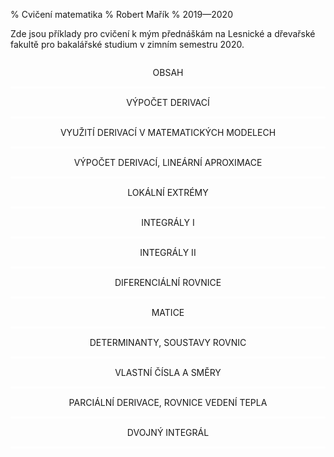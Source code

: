 % Cvičení matematika
% Robert Mařík
% 2019—2020


<style>
.obsah {display:block; width:100%; 
 /*  background-color: #0a5028;
  color: white; */
  padding-top: 1em ;
  padding-bottom: 1em;
  text-decoration: none;
  text-transform: uppercase;
  text-align: center;
  border-bottom-style: solid;
  border-bottom-color: white;

}
</style>

Zde jsou příklady pro cvičení k mým přednáškám na Lesnické a dřevařské fakultě pro bakalářské studium v zimním semestru 2020. 


<div class=seznam>
<a class="obsah"  href="cviceni00.md.html">Obsah</a>
<a class="obsah"  href="cviceni01.md.html">Výpočet derivací</a>
<a class="obsah"  href="cviceni02.md.html">Využití derivací v matematických modelech</a>
<a class="obsah"  href="cviceni03.md.html">Výpočet derivací, lineární aproximace</a>
<a class="obsah"  href="cviceni04.md.html">Lokální extrémy</a>
<a class="obsah"  href="cviceni05.md.html">Integrály I</a>
<a class="obsah"  href="cviceni06.md.html">Integrály II</a>
<a class="obsah"  href="cviceni07.md.html">Diferenciální rovnice</a>
<a class="obsah"  href="cviceni08.md.html">Matice</a>
<a class="obsah"  href="cviceni09.md.html">Determinanty, soustavy rovnic</a>
<a class="obsah"  href="cviceni10.md.html">Vlastní čísla a směry</a>
<a class="obsah"  href="cviceni11.md.html">Parciální derivace, rovnice vedení tepla</a>
<a class="obsah"  href="cviceni12.md.html">Dvojný integrál</a>
</a>
